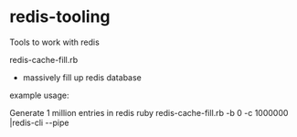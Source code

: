 # redis-tooling

Tools to work with redis

redis-cache-fill.rb

* massively fill up redis database

example usage: 

Generate 1 million entries in redis
ruby redis-cache-fill.rb -b 0 -c 1000000 |redis-cli --pipe
